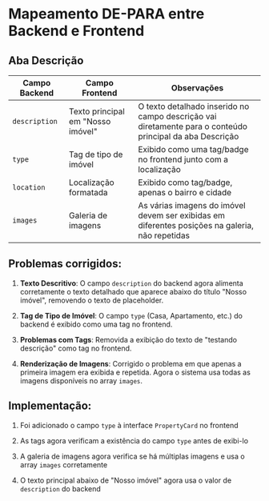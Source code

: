 # Mapeamento DE-PARA entre Backend e Frontend

## Aba Descrição

| Campo Backend | Campo Frontend | Observações |
|---------------|----------------|-------------|
| `description` | Texto principal em "Nosso imóvel" | O texto detalhado inserido no campo descrição vai diretamente para o conteúdo principal da aba Descrição |
| `type` | Tag de tipo de imóvel | Exibido como uma tag/badge no frontend junto com a localização |
| `location` | Localização formatada | Exibido como tag/badge, apenas o bairro e cidade |
| `images` | Galeria de imagens | As várias imagens do imóvel devem ser exibidas em diferentes posições na galeria, não repetidas |

## Problemas corrigidos:

1. **Texto Descritivo**: O campo `description` do backend agora alimenta corretamente o texto detalhado que aparece abaixo do título "Nosso imóvel", removendo o texto de placeholder.

2. **Tag de Tipo de Imóvel**: O campo `type` (Casa, Apartamento, etc.) do backend é exibido como uma tag no frontend.

3. **Problemas com Tags**: Removida a exibição do texto de "testando descrição" como tag no frontend.

4. **Renderização de Imagens**: Corrigido o problema em que apenas a primeira imagem era exibida e repetida. Agora o sistema usa todas as imagens disponíveis no array `images`.

## Implementação:

1. Foi adicionado o campo `type` à interface `PropertyCard` no frontend

2. As tags agora verificam a existência do campo `type` antes de exibi-lo

3. A galeria de imagens agora verifica se há múltiplas imagens e usa o array `images` corretamente

4. O texto principal abaixo de "Nosso imóvel" agora usa o valor de `description` do backend 